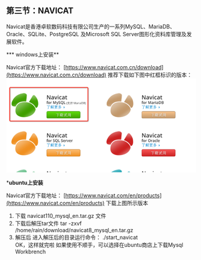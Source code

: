 ## 第三节：NAVICAT
Navicat是香港卓软数码科技有限公司生产的一系列MySQL、MariaDB、Oracle、SQLite、PostgreSQL 及Microsoft SQL Server图形化资料库管理及发展软件。

*** windows上安装**

Navicat官方下载地址：
[https://www.navicat.com.cn/download](https://www.navicat.com.cn/download) 
推荐下载如下图中红框标识的版本：
![](image/2016-06-24_576c8cfcece38.png) 

***ubuntu上安装**

Navicat官方下载地址：
[https://www.navicat.com/en/products](https://www.navicat.com/en/products) 
下载上图所示版本
1. 下载 navicat110_mysql_en.tar.gz 文件 
2. 下载后解压tar文件
tar -zxvf  /home/rain/download/navicat8_mysql_en.tar.gz  
3. 解压后  进入解压后的目录运行命令：
./start_navicat   
OK，这样就完啦
如果使用不顺手，可以选择在ubuntu商店上下载Mysql Workbrench 
